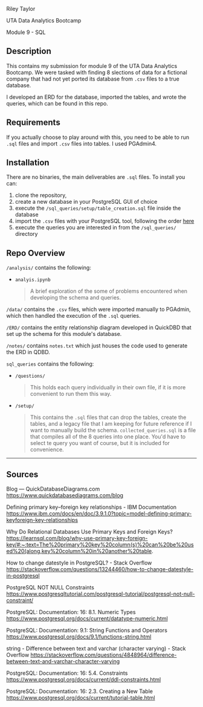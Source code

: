 Riley Taylor

UTA Data Analytics Bootcamp

Module 9 - SQL




## Description

This contains my submission for module 9 of the UTA Data Analytics Bootcamp. We were tasked with finding 8 slections of data for a fictional company that had not yet ported its database from `.csv` files to a true database. 

I developed an ERD for the database, imported the tables, and wrote the queries, which can be found in this repo.

## Requirements

If you actually choose to play around with this, you need to be able to run `.sql` files and import `.csv` files into tables. I used PGAdmin4. 

## Installation

There are no binaries, the main deliverables are `.sql` files. To install you can:
1.  clone the repository, 
2.  create a new database in your PostgreSQL GUI of choice
3.  execute the `/sql_queries/setup/table_creation.sql` file inside the database
4.  import the `.csv` files with your PostgreSQL tool, following the order [here](/analysis/analysis.ipynb)
5.  execute the queries you are interested in from the `/sql_queries/` directory


## Repo Overview 

`/analysis/` contains the following:

-   `analyis.ipynb`
    >   A brief exploration of the some of problems encountered when developing the schema and queries. 


`/data/` contains the `.csv` files, which were imported manually to PGAdmin, which then handled the execution of the `.sql` queries. 
 
`/ERD/` contains the entity relationship diagram developed in QuickDBD that set up the schema for this module's database. 

`/notes/` contains `notes.txt` which just houses the code used to generate the ERD in QDBD.

`sql_queries` contains the following:

-   `/questions/`
    >   This holds each query individually in their own file, if it is more convenient to run them this way. 
-   `/setup/`
    >   This contains the `.sql` files that can drop the tables, create the tables, and a legacy file that I am keeping for future reference if I want to manually build the schema. 
    >   `collected_queries.sql` is a file that compiles all of the 8 queries into one place. You'd have to select te query you want of course, but it is included for convenience.  



-----------------------------

## Sources 

Blog — QuickDatabaseDiagrams.com
https://www.quickdatabasediagrams.com/blog

Defining primary key–foreign key relationships - IBM Documentation
https://www.ibm.com/docs/en/doc/3.9.1.0?topic=model-defining-primary-keyforeign-key-relationships

Why Do Relational Databases Use Primary Keys and Foreign Keys?
https://learnsql.com/blog/why-use-primary-key-foreign-key/#:~:text=The%20primary%20key%20column(s)%20can%20be%20used%20(along,key%20column%20in%20another%20table.

How to change datestyle in PostgreSQL? - Stack Overflow
https://stackoverflow.com/questions/13244460/how-to-change-datestyle-in-postgresql

PostgreSQL NOT NULL Constraints
https://www.postgresqltutorial.com/postgresql-tutorial/postgresql-not-null-constraint/

PostgreSQL: Documentation: 16: 8.1. Numeric Types
https://www.postgresql.org/docs/current/datatype-numeric.html

PostgreSQL: Documentation: 9.1: String Functions and Operators
https://www.postgresql.org/docs/9.1/functions-string.html

string - Difference between text and varchar (character varying) - Stack Overflow
https://stackoverflow.com/questions/4848964/difference-between-text-and-varchar-character-varying

PostgreSQL: Documentation: 16: 5.4. Constraints
https://www.postgresql.org/docs/current/ddl-constraints.html

PostgreSQL: Documentation: 16: 2.3. Creating a New Table
https://www.postgresql.org/docs/current/tutorial-table.html



